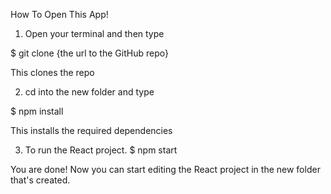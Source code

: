 How To Open This App!

1. Open your terminal and then type

$ git clone {the url to the GitHub repo}

This clones the repo

2. cd into the new folder and type

$ npm install

This installs the required dependencies

3. To run the React project.
$ npm start

You are done! Now you can start editing the React project in the new folder that's created.
